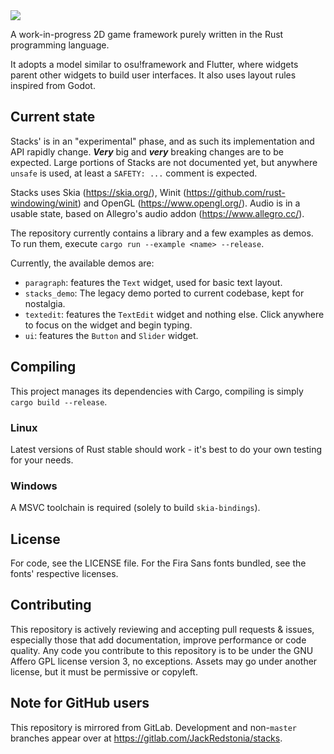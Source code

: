 <img src="https://gitlab.com/JackRedstonia/stacks/-/raw/master/stacks.svg">

A work-in-progress 2D game framework purely written in the Rust programming language.

It adopts a model similar to osu!framework and Flutter, where widgets parent other widgets to build user interfaces. It also uses layout rules inspired from Godot.

## Current state
Stacks' is in an "experimental" phase, and as such its implementation and API rapidly change. ***Very*** big and ***very*** breaking changes are to be expected. Large portions of Stacks are not documented yet, but anywhere `unsafe` is used, at least a `SAFETY: ...` comment is expected.

Stacks uses Skia (https://skia.org/), Winit (https://github.com/rust-windowing/winit) and OpenGL (https://www.opengl.org/). Audio is in a usable state, based on Allegro's audio addon (https://www.allegro.cc/).

The repository currently contains a library and a few examples as demos. To run them, execute `cargo run --example <name> --release`.

Currently, the available demos are:
- `paragraph`: features the `Text` widget, used for basic text layout.
- `stacks_demo`: The legacy demo ported to current codebase, kept for nostalgia.
- `textedit`: features the `TextEdit` widget and nothing else. Click anywhere to focus on the widget and begin typing.
- `ui`: features the `Button` and `Slider` widget.

## Compiling
This project manages its dependencies with Cargo, compiling is simply `cargo build --release`.

### Linux
Latest versions of Rust stable should work - it's best to do your own testing for your needs.

### Windows
A MSVC toolchain is required (solely to build `skia-bindings`).

## License
For code, see the LICENSE file. For the Fira Sans fonts bundled, see the fonts' respective licenses.

## Contributing
This repository is actively reviewing and accepting pull requests & issues, especially those that add documentation, improve performance or code quality. Any code you contribute to this repository is to be under the GNU Affero GPL license version 3, no exceptions. Assets may go under another license, but it must be permissive or copyleft.

## Note for GitHub users
This repository is mirrored from GitLab. Development and non-`master` branches appear over at https://gitlab.com/JackRedstonia/stacks.
